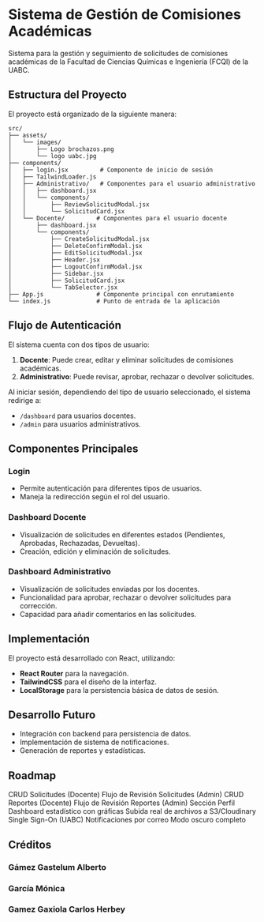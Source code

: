 # Sistema de Gestión de Comisiones Académicas

Sistema para la gestión y seguimiento de solicitudes de comisiones académicas de la Facultad de Ciencias Químicas e Ingeniería (FCQI) de la UABC.

## Estructura del Proyecto

El proyecto está organizado de la siguiente manera:

```
src/
├── assets/
│   └── images/
│       ├── Logo brochazos.png
│       └── logo uabc.jpg
├── components/
│   ├── login.jsx         # Componente de inicio de sesión
│   ├── TailwindLoader.js
│   ├── Administrativo/   # Componentes para el usuario administrativo
│   │   ├── dashboard.jsx
│   │   └── components/
│   │       ├── ReviewSolicitudModal.jsx
│   │       └── SolicitudCard.jsx
│   └── Docente/         # Componentes para el usuario docente
│       ├── dashboard.jsx
│       └── components/
│           ├── CreateSolicitudModal.jsx
│           ├── DeleteConfirmModal.jsx
│           ├── EditSolicitudModal.jsx
│           ├── Header.jsx
│           ├── LogoutConfirmModal.jsx
│           ├── Sidebar.jsx
│           ├── SolicitudCard.jsx
│           └── TabSelector.jsx
├── App.js               # Componente principal con enrutamiento
└── index.js             # Punto de entrada de la aplicación
```

## Flujo de Autenticación

El sistema cuenta con dos tipos de usuario:

1. **Docente**: Puede crear, editar y eliminar solicitudes de comisiones académicas.
2. **Administrativo**: Puede revisar, aprobar, rechazar o devolver solicitudes.

Al iniciar sesión, dependiendo del tipo de usuario seleccionado, el sistema redirige a:

- `/dashboard` para usuarios docentes.
- `/admin` para usuarios administrativos.

## Componentes Principales

### Login

- Permite autenticación para diferentes tipos de usuarios.
- Maneja la redirección según el rol del usuario.

### Dashboard Docente

- Visualización de solicitudes en diferentes estados (Pendientes, Aprobadas, Rechazadas, Devueltas).
- Creación, edición y eliminación de solicitudes.

### Dashboard Administrativo

- Visualización de solicitudes enviadas por los docentes.
- Funcionalidad para aprobar, rechazar o devolver solicitudes para corrección.
- Capacidad para añadir comentarios en las solicitudes.

## Implementación

El proyecto está desarrollado con React, utilizando:

- **React Router** para la navegación.
- **TailwindCSS** para el diseño de la interfaz.
- **LocalStorage** para la persistencia básica de datos de sesión.

## Desarrollo Futuro

- Integración con backend para persistencia de datos.
- Implementación de sistema de notificaciones.
- Generación de reportes y estadísticas.

## Roadmap
 CRUD Solicitudes (Docente)
 Flujo de Revisión Solicitudes (Admin)
 CRUD Reportes (Docente)
 Flujo de Revisión Reportes (Admin)
 Sección Perfil
 Dashboard estadístico con gráficas
 Subida real de archivos a S3/Cloudinary
 Single Sign-On (UABC)
 Notificaciones por correo
 Modo oscuro completo

## Créditos
### Gámez Gastelum Alberto
### García Mónica
### Gamez Gaxiola Carlos Herbey
